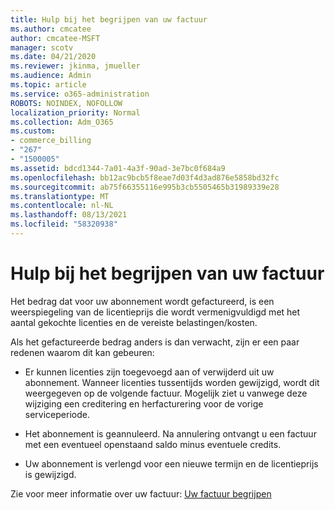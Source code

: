 ```yaml
---
title: Hulp bij het begrijpen van uw factuur
ms.author: cmcatee
author: cmcatee-MSFT
manager: scotv
ms.date: 04/21/2020
ms.reviewer: jkinma, jmueller
ms.audience: Admin
ms.topic: article
ms.service: o365-administration
ROBOTS: NOINDEX, NOFOLLOW
localization_priority: Normal
ms.collection: Adm_O365
ms.custom:
- commerce_billing
- "267"
- "1500005"
ms.assetid: bdcd1344-7a01-4a3f-90ad-3e7bc0f684a9
ms.openlocfilehash: bb12ac9bcb5f8eae7d03f4d3ad876e5858bd32fc
ms.sourcegitcommit: ab75f66355116e995b3cb5505465b31989339e28
ms.translationtype: MT
ms.contentlocale: nl-NL
ms.lasthandoff: 08/13/2021
ms.locfileid: "58320938"
---
```

# <a name="help-understanding-your-bill"></a>Hulp bij het begrijpen van uw factuur

Het bedrag dat voor uw abonnement wordt gefactureerd, is een weerspiegeling van de licentieprijs die wordt vermenigvuldigd met het aantal gekochte licenties en de vereiste belastingen/kosten.
  
Als het gefactureerde bedrag anders is dan verwacht, zijn er een paar redenen waarom dit kan gebeuren:
  
- Er kunnen licenties zijn toegevoegd aan of verwijderd uit uw abonnement. Wanneer licenties tussentijds worden gewijzigd, wordt dit weergegeven op de volgende factuur. Mogelijk ziet u vanwege deze wijziging een creditering en herfacturering voor de vorige serviceperiode.

- Het abonnement is geannuleerd. Na annulering ontvangt u een factuur met een eventueel openstaand saldo minus eventuele credits.

- Uw abonnement is verlengd voor een nieuwe termijn en de licentieprijs is gewijzigd.

Zie voor meer informatie over uw factuur: [Uw factuur begrijpen](https://docs.microsoft.com/microsoft-365/commerce/billing-and-payments/understand-your-invoice2)